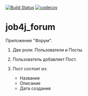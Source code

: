 [![Build Status](https://travis-ci.org/AMKir1/job4j_forum.svg?branch=main)](https://travis-ci.org/AMKir1/job4j_forum)
[![codecov](https://codecov.io/gh/AMKir1/job4j_forum/branch/main/graph/badge.svg)](https://codecov.io/gh/AMKir1/job4j_forum)

# job4j_forum
Приложение "Форум".

1) Две роли. Пользователи и Посты.

2) Пользователь добавляет Пост. 

3) Пост состоит из: 
    * Название
    * Описание
    * Дата создания



